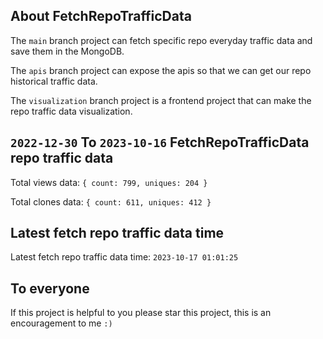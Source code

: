 ## About FetchRepoTrafficData

The `main` branch project can fetch specific repo everyday traffic data and save them in the MongoDB.

The `apis` branch project can expose the apis so that we can get our repo historical traffic data.

The `visualization` branch project is a frontend project that can make the repo traffic data visualization.

## `2022-12-30` To `2023-10-16` FetchRepoTrafficData repo traffic data

Total views data: `{ count: 799, uniques: 204 }`

Total clones data: `{ count: 611, uniques: 412 }`

## Latest fetch repo traffic data time

Latest fetch repo traffic data time: `2023-10-17 01:01:25`

## To everyone

If this project is helpful to you please star this project, this is an encouragement to me `:)`



